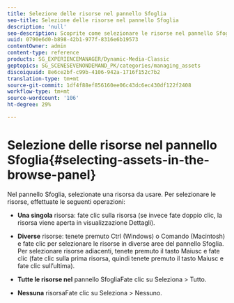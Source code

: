 ```yaml
---
title: Selezione delle risorse nel pannello Sfoglia
seo-title: Selezione delle risorse nel pannello Sfoglia
description: 'null'
seo-description: Scoprite come selezionare le risorse nel pannello Sfoglia.
uuid: 0790e6d0-b898-42b1-977f-8316e6b19573
contentOwner: admin
content-type: reference
products: SG_EXPERIENCEMANAGER/Dynamic-Media-Classic
geptopics: SG_SCENESEVENONDEMAND_PK/categories/managing_assets
discoiquuid: 8e6ce2bf-c99b-4106-942a-1716f152c7b2
translation-type: tm+mt
source-git-commit: 1df4f88ef856160ee06c43dc6ec430df122f2408
workflow-type: tm+mt
source-wordcount: '106'
ht-degree: 29%

---
```



# Selezione delle risorse nel pannello Sfoglia{#selecting-assets-in-the-browse-panel}

Nel pannello Sfoglia, selezionate una risorsa da usare. Per selezionare le risorse, effettuate le seguenti operazioni:

* **Una singola**
risorsa: fate clic sulla risorsa (se invece fate doppio clic, la risorsa viene aperta in visualizzazione Dettagli).

* **Diverse**
risorse: tenete premuto Ctrl (Windows) o Comando (Macintosh) e fate clic per selezionare le risorse in diverse aree del pannello Sfoglia. Per selezionare risorse adiacenti, tenete premuto il tasto Maiusc e fate clic (fate clic sulla prima risorsa, quindi tenete premuto il tasto Maiusc e fate clic sull’ultima).

* **Tutte le risorse nel**
pannello SfogliaFate clic su Seleziona > Tutto.

* **Nessuna**
risorsaFate clic su Seleziona > Nessuno.
